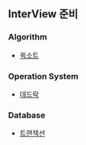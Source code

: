 ## InterView 준비


### Algorithm
- [퀵소트](https://github.com/kim6394/gs_Algorithm/blob/master/Algorithm(Study)/%EA%B0%9C%EB%85%90%20%EC%A0%95%EB%A6%AC/InterView/Algorithm/QuickSort.md)

### Operation System
- [데드락](https://github.com/kim6394/gs_Algorithm/blob/master/Algorithm(Study)/%EA%B0%9C%EB%85%90%20%EC%A0%95%EB%A6%AC/InterView/Operation%20System/DeadLock.md)

### Database
- [트랜잭션](https://github.com/kim6394/gs_Algorithm/blob/master/Algorithm(Study)/%EA%B0%9C%EB%85%90%20%EC%A0%95%EB%A6%AC/InterView/Database/Transaction.md)
